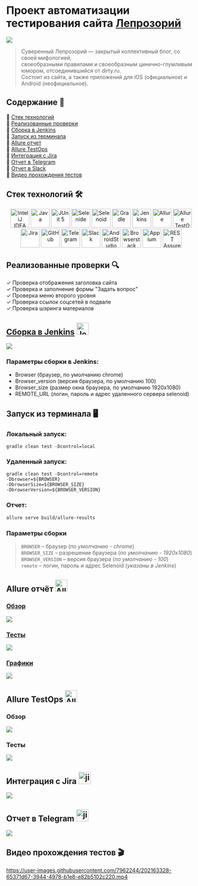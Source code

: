 # Проект автоматизации тестирования сайта [Лепрозорий](https://leprosorium.ru)
<a href="https://leprosorium.ru" target="_blank"><img src="https://i.postimg.cc/JnKd1x7h/header-1.jpg?raw=true"></a>
>Суверенный Лепрозорий — закрытый коллективный блог, со своей мифологией,\
>своеобразными правилами и своеобразным цинично-глумливым юмором, отсоединившийся от dirty.ru.\
>Состоит из сайта, а также приложений для iOS (официальное) и Android (неофициальное).

## Содержание :bookmark_tabs:
🔴 <a href="#stack">Cтек технологий</a></br>
🔴 <a href="#testcases">Реализованные проверки</a></br>
🔴 <a href="#jenkins">Сборка в Jenkins</a></br>
🔴 <a href="#console">Запуск из терминала</a></br>
🔴 <a href="#allure">Allure отчет</a></br>
🔴 <a href="#alluretestops">Allure TestOps</a></br>
🔴 <a href="#jira">Интеграция с Jira</a></br>
🔴 <a href="#telegram">Отчет в Telegram</a></br>
🔴 <a href="#slack">Отчет в Slack</a></br>
🔴 <a href="#video">Видео прохождения тестов</a>

<a id="stack"></a>
## Cтек технологий :hammer_and_wrench:
<div align="center">
<a href="https://www.jetbrains.com/idea/"><img alt="InteliJ IDEA" height="50" src="/resources/images/logos/Intelij_IDEA.svg" width="50"/></a>
<a href="https://www.java.com/"><img alt="Java" height="50" src="/images/logos/Java.svg" width="50"/></a>
<a href="https://junit.org/junit5/"><img alt="JUnit 5" height="50" src="/resources/images/logos/JUnit5.svg" width="50"/></a>
<a href="https://selenide.org/"><img alt="Selenide" height="50" src="/resources/images/logos/Selenide.svg" width="50"/></a>
<a href="https://aerokube.com/selenoid/"><img alt="Selenoid" height="50" src="/resources/images/logos/Selenoid.svg" width="50"/></a>
<a href="https://gradle.org/"><img alt="Gradle" height="50" src="/resources/images/logos/Gradle.svg" width="50"/></a>
<a href="https://www.jenkins.io/"><img alt="Jenkins" height="50" src="/resources/images/logos/Jenkins.svg" width="50"/></a>
<a href="https://github.com/allure-framework/"><img alt="Allure" height="50" src="/resources/images/logos/Allure.svg" width="50"/></a>
 <a href="https://qameta.io"><img alt="Allure TestOps" height="50" src="/resources/images/logos/AllureTestOps.svg" width="50"/></a>
 <a href="https://www.atlassian.com/software/jira"><img alt="Jira" height="50" src="/resources/images/logos/Jira.svg" width="50"/></a>
<a href="https://github.com"><img alt="GitHub" height="50" src="/resources/images/logos/GitHub.svg" width="50"/></a>
<a href="https://telegram.org/"><img alt="Telegram" height="50" src="/resources/images/logos/Telegram.svg" width="50"/></a>
<a href="https://slack.com"><img alt="Slack" height="50" src="/resources/images/logos/Slack.svg" width="50"/></a>
<a href="https://developer.android.com/studio"><img alt="AndroidStudio" height="50" src="/resources/images/logos/AndroidStudio.svg" width="50"/></a>
<a href="https://www.browserstack.com"><img alt="Browserstack" height="50" src="/resources/images/logos/Browserstack.svg" width="50"/></a>
<a href="https://appium.io/"><img alt="Appium" height="50" src="/resources/images/logos/Appium.svg" width="50"/></a>
<a href="https://rest-assured.i/"><img alt="REST Assured" height="50" src="/resources/images/logos/RestAssured.svg" width="50"/></a>

</div>

<a id="testcases"></a>
## Реализованные проверки :mag:
✓ Проверка отображения заголовка сайта</br>
✓ Проверка и заполнение формы "Задать вопрос"</br>
✓ Проверка меню второго уровня</br>
✓ Проверка ссылок соцсетей в подвале</br>
✓ Проверка шэринга материалов

<a id="jenkins"></a>
## <a href="https://jenkins.autotests.cloud/job/iiii-tech.com/">Сборка в Jenkins</a> <img alt="Jenkins" height="32" src="/images/logos/Jenkins.svg"/></img></br>
<img src="/images/screens/jenkins.jpg"></br>
### Параметры сборки в Jenkins:
- Browser (браузер, по умолчанию chrome)
- Browser_version (версия браузера, по умолчанию 100)
- Browser_size (размер окна браузера, по умолчанию 1920x1080)
- REMOTE_URL (логин, пароль и адрес удаленного сервера selenoid)

<a id="console"></a>
## Запуск из терминала :desktop_computer:
### Локальный запуск:
```
gradle clean test -Dcontrol=local
```

### Удаленный запуск:
```
gradle clean test -Dcontrol=remote
-Dbrowser=${BROWSER}
-DbrowserSize=${BROWSER_SIZE}
-DbrowserVersion=${BROWSER_VERSION}
```

### Отчет:
```bash
allure serve build/allure-results
```

### Параметры сборки
> <code>BROWSER</code> – браузер (_по умолчанию - chrome_)</br>
> <code>BROWSER_SIZE</code> – разрешение браузера (_по умолчанию - 1920x1080_)</br>
> <code>BROWSER_VERSION</code> – версия браузера (_по умолчанию - 100_)</br>
> <code>remote</code> – логин, пароль и адрес Selenoid (_указаны в Jenkins_)

<a id="allure"></a>
## Allure отчёт <img alt="Allure" height="32" src="/images/logos/Allure.svg"/></img></br>
### <a href="https://jenkins.autotests.cloud/job/iiii-tech.com/6/allure/">Обзор</a>
<img src="/images/screens/alluremain.jpg"></br>
### <a href="https://jenkins.autotests.cloud/job/iiii-tech.com/6/allure/#packages">Тесты</a>
<img src="/images/screens/allurepackages.jpg"></br>
### <a href="https://jenkins.autotests.cloud/job/iiii-tech.com/6/allure/#graph">Графики</a>
<img src="/images/screens/alluregraphs.jpg"></br>

<a id="alluretestops"></a>
## Allure TestOps <img alt="Allure TestOps" height="32" src="/images/logos/testops.svg"/></img></br>
### Обзор
<img src="/images/screens/alluretestopslaunches.jpg"></br>
### Тесты
<img src="/images/screens/alluretestopstests.jpg"></br>

<a id="jira"></a>
## Интеграция с Jira <img alt="jira" height="32" src="/images/logos/jira.svg"/></img></br>
<img src="/images/screens/jira.jpg"></br>

<a id="telegram"></a>
## Отчет в Telegram <img alt="jira" height="32" src="/images/logos/Telegram.svg"/></img></br>
<img src="/images/screens/telegram.jpg"></br>

<a id="video"></a>
## Видео прохождения тестов :clapper:
https://user-images.githubusercontent.com/7962244/202163328-65371d67-3944-4978-b1e8-e82b5102c220.mp4


